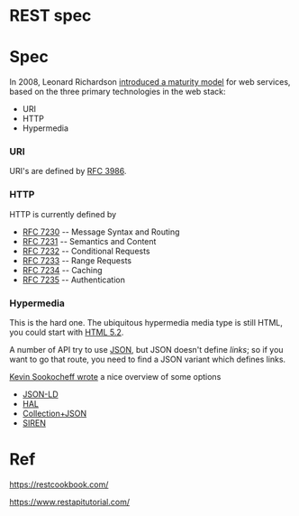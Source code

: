 # REST spec

# Spec

In 2008, Leonard Richardson [introduced a maturity model](https://www.crummy.com/writing/speaking/2008-QCon/act3.html) for web services, based on the three primary technologies in the web stack:

-   URI
-   HTTP
-   Hypermedia

### URI

URI's are defined by [RFC 3986](https://tools.ietf.org/html/rfc3986).

### HTTP

HTTP is currently defined by

-   [RFC 7230](https://tools.ietf.org/html/rfc7230) -- Message Syntax and Routing
-   [RFC 7231](https://tools.ietf.org/html/rfc7231) -- Semantics and Content
-   [RFC 7232](https://tools.ietf.org/html/rfc7232) -- Conditional Requests
-   [RFC 7233](https://tools.ietf.org/html/rfc7233) -- Range Requests
-   [RFC 7234](https://tools.ietf.org/html/rfc7234) -- Caching
-   [RFC 7235](https://tools.ietf.org/html/rfc7235) -- Authentication

### Hypermedia

This is the hard one. The ubiquitous hypermedia media type is still HTML, you could start with [HTML 5.2](https://www.w3.org/TR/html52/).

A number of API try to use [JSON](https://tools.ietf.org/html/rfc8259), but JSON doesn't define _links_; so if you want to go that route, you need to find a JSON variant which defines links.

[Kevin Sookocheff wrote](https://sookocheff.com/post/api/on-choosing-a-hypermedia-format/) a nice overview of some options

-   [JSON-LD](https://json-ld.org/)
-   [HAL](http://stateless.co/hal_specification.html)
-   [Collection+JSON](http://amundsen.com/media-types/collection/)
-   [SIREN](https://github.com/kevinswiber/siren)

# Ref

https://restcookbook.com/

https://www.restapitutorial.com/

